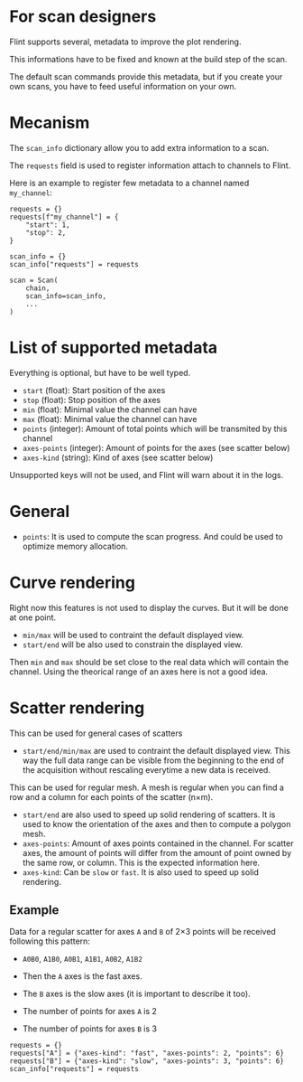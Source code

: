 
# For scan designers

Flint supports several, metadata to improve the plot rendering.

This informations have to be fixed and known at the build step of the scan.

The default scan commands provide this metadata, but if you create your own
scans, you have to feed useful information on your own.

# Mecanism

The `scan_info` dictionary allow you to add extra information to a scan.

The `requests` field is used to register information attach to channels to Flint.

Here is an example to register few metadata to a channel named `my_channel`:
```
requests = {}
requests[f"my_channel"] = {
    "start": 1,
    "stop": 2,
}

scan_info = {}
scan_info["requests"] = requests

scan = Scan(
    chain,
    scan_info=scan_info,
    ...
)
```

# List of supported metadata

Everything is optional, but have to be well typed.

- `start` (float): Start position of the axes
- `stop` (float): Stop position of the axes
- `min` (float): Minimal value the channel can have
- `max` (float): Minimal value the channel can have
- `points` (integer): Amount of total points which will be transmited by this channel
- `axes-points` (integer): Amount of points for the axes (see scatter below)
- `axes-kind` (string): Kind of axes (see scatter below)

Unsupported keys will not be used, and Flint will warn about it in the logs.

# General

- `points`: It is used to compute the scan progress. And could be used to
  optimize memory allocation.

# Curve rendering

Right now this features is not used to display the curves. But it will be
done at one point.

- `min/max` will be used to contraint the default displayed view.
- `start/end` will be also used to constrain the displayed view.

Then `min` and `max` should be set close to the real data which will contain the
channel. Using the theorical range of an axes here is not a good idea.

# Scatter rendering

This can be used for general cases of scatters

- `start/end/min/max` are used to contraint the default displayed view. This way
  the full data range can be visible from the beginning to the end of the
  acquisition without rescaling everytime a new data is received.

This can be used for regular mesh. A mesh is regular when you can find a row
and a column for each points of the scatter (n×m).

- `start/end` are also used to speed up solid rendering of scatters. It is used
  to know the orientation of the axes and then to compute a polygon mesh.
- `axes-points`: Amount of axes points contained in the channel. For scatter axes,
  the amount of points will differ from the amount of point owned by the same row,
  or column. This is the expected information here.
- `axes-kind`: Can be `slow` or `fast`. It is also used to speed up solid rendering.

## Example

Data for a regular scatter for axes `A` and `B` of 2×3 points will be received
following this pattern:

- `A0B0`, `A1B0`, `A0B1`, `A1B1`, `A0B2`, `A1B2`

- Then the `A` axes is the fast axes.
- The `B` axes is the slow axes (it is important to describe it too).
- The number of points for axes `A` is 2
- The number of points for axes `B` is 3

```
requests = {}
requests["A"] = {"axes-kind": "fast", "axes-points": 2, "points": 6}
requests["B"] = {"axes-kind": "slow", "axes-points": 3, "points": 6}
scan_info["requests"] = requests
```
